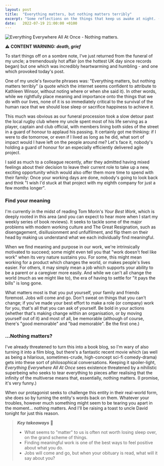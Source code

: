 ```yaml
---
layout: post
title:  "Everything matters, but nothing matters terribly"
excerpt: "Some reflections on the things that keep us awake at night. (CONTENT WARNING: death, grief)"
date:   2022-07-19 21:00:00 +0100
---
```


![Everything Everywhere All At Once - Nothing matters.](/assets/img/everything-everywhere-nothing-matters.gif)

⚠️ **CONTENT WARNING: _death, grief_**

To start things off on a sombre note, I've just returned from the funeral of my uncle; a tremendously hot affair (on the hottest UK day since records began) but one which was incredibly heartwarming and humbling - and one which provoked today's post.

One of my uncle's favourite phrases was: "Everything matters, but nothing matters terribly" (a quote which the internet seems confident to attribute to Kathleen Winsor, without noting where or when she said it). In other words, while we rightfully place meaning and importance onto the things that we do with our lives, none of it is so immediately critical to the survival of the human race that we should lose sleep or sacrifice happiness to achieve it.

This much was obvious as our funeral procession took a slow detour past the local rugby club where my uncle spent most of his life serving as a player, captain and club official, with members lining both sides of the street in a guard of honour to applaud his passing. It certainly got me thinking: if I were to die tomorrow, or even if I lived as long as he did, what sort of impact would I have left on the people around me? Let's face it, nobody's holding a guard of honour for an especially efficiently delivered agile project.

I said as much to a colleague recently, after they admitted having mixed feelings about their decision to leave their current role to take up a new, exciting opportunity which would also offer them more time to spend with their family: Once your working days are done, nobody's going to look back and think "I wish I'd stuck at that project with my eighth company for just a few months longer". 

### Find your meaning

I'm currently in the midst of reading Tom Morin's _Your Best Work_, which is deeply rooted in this area (and you can expect to hear more when I start my weekly series of book reviews). It seeks to tackle some of the major problems with modern working culture and The Great Resignation, such as disengagement, disillusionment and unfulfilment, and flip them on their head by making us understand what we each individually find meaningful.

When we find meaning and purpose in our work, we're intrinsically motivated to succeed; some might even tell you that "work doesn't feel like work" when its very nature sustains you. For some, this might mean working for a product which changes the world, or makes people's lives easier. For others, it may simply mean a job which supports your ability to be a parent or a caregiver more easily. And while we can't all change the world (much as we might like to), the era of having to settle for "it pays the bills" is long gone.

What matters most is that you put yourself, your family and friends foremost. Jobs will come and go. Don't sweat on things that you can't change; if you've made your best effort to make a role (or company) work for you, that's all that you can ask of yourself. Be bold in your actions (whether that's making change within an organisation, or by moving yourself out of it) and most of all, be memorable (although of course, there's "good memorable" and "bad memorable". Be the first one.)

### ...Nothing matters?

I've already threatened to turn this into a book blog, so I'm wary of also turning it into a film blog, but there's a fantastic recent movie which (as well as being a hilarious, sometimes-crude, high-concept sci-fi comedy-drama) gets into these sort of philosophical conversations. Keeping it spoiler-light, _Everything Everywhere All At Once_ sees existence threatened by a nihilistic superbeing who seeks to tear everything to pieces after realising that the infinity of the multiverse means that, essentially, nothing matters. (I promise, it's very funny.)

When our protagonist seeks to challenge this entity in their real-world form, she does so by turning the entity's words back on them. Whatever your troubles, however much something might seem to be tearing you apart in the moment... nothing matters. And I'll be raising a toast to uncle David tonight for just this reason.

> **_Key takeaways_** 📝  
> * What seems to "matter" to us is often not worth losing sleep over, on the grand scheme of things.
> * Finding meaningful work is one of the best ways to feel positive about what you do.
> * Jobs will come and go, but when your obituary is read, what will it say about you?